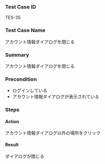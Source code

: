 ### Test Case ID
TES-35

### Test Case Name
アカウント情報ダイアログを閉じる

### Summary
アカウント情報ダイアログを閉じる

### Precondition
* ログインしている
* アカウント情報ダイアログが表示されている

### Steps

#### Action
アカウント情報ダイアログ以外の場所をクリック
#### Result
ダイアログが閉じる
